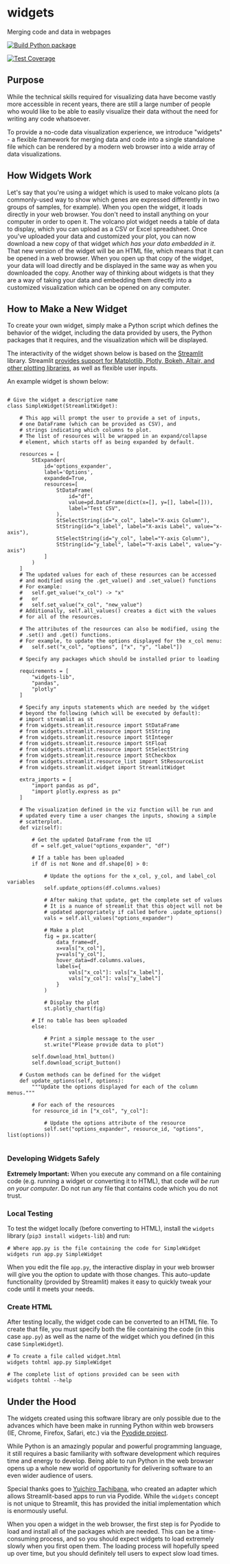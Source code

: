 # widgets
Merging code and data in webpages

[![Build Python package](https://github.com/FredHutch/widgets/actions/workflows/package.yaml/badge.svg)](https://github.com/FredHutch/widgets/actions/workflows/package.yaml)

[![Test Coverage](https://github.com/FredHutch/widgets/actions/workflows/lint.yaml/badge.svg)](https://github.com/FredHutch/widgets/actions/workflows/lint.yaml)

## Purpose

While the technical skills required for visualizing data have become vastly more
accessible in recent years, there are still a large number of people who would like
to be able to easily visualize their data without the need for writing any code
whatsoever.

To provide a no-code data visualization experience, we introduce "widgets" - a
flexible framework for merging data and code into a single standalone file which
can be rendered by a modern web browser into a wide array of data visualizations.

## How Widgets Work

Let's say that you're using a widget which is used to make volcano plots (a
commonly-used way to show which genes are expressed differently in two groups
of samples, for example).
When you open the widget, it loads directly in your web browser.
You don't need to install anything on your computer in order to open it.
The volcano plot widget needs a table of data to display, which you can upload
as a CSV or Excel spreadsheet.
Once you've uploaded your data and customized your plot, you can now download
a new copy of that widget _which has your data embedded in it_.
That new version of the widget will be an HTML file, which means that it can
be opened in a web browser.
When you open up that copy of the widget, your data will load directly and be
displayed in the same way as when you downloaded the copy.
Another way of thinking about widgets is that they are a way of taking your data
and embedding them directly into a customized visualization which can be opened
on any computer.

## How to Make a New Widget

To create your own widget, simply make a Python script which defines the
behavior of the widget, including the data provided by users, the Python
packages that it requires, and the visualization which will be displayed.

The interactivity of the widget shown below is based on the [Streamlit](https://streamlit.io/)
library.
Streamlit [provides support for Matplotlib, Plotly, Bokeh, Altair, and other plotting libraries](https://docs.streamlit.io/),
as well as flexible user inputs.

An example widget is shown below:

```#!/usr/bin/env python3

# Give the widget a descriptive name
class SimpleWidget(StreamlitWidget):

    # This app will prompt the user to provide a set of inputs,
    # one DataFrame (which can be provided as CSV), and
    # strings indicating which columns to plot.
    # The list of resources will be wrapped in an expand/collapse
    # element, which starts off as being expanded by default.

    resources = [
        StExpander(
            id='options_expander',
            label='Options',
            expanded=True,
            resources=[
                StDataFrame(
                    id="df",
                    value=pd.DataFrame(dict(x=[], y=[], label=[])),
                    label="Test CSV",
                ),
                StSelectString(id="x_col", label="X-axis Column"),
                StString(id="x_label", label="X-axis Label", value="x-axis"),
                StSelectString(id="y_col", label="Y-axis Column"),
                StString(id="y_label", label="Y-axis Label", value="y-axis")
            ]
        )
    ]
    # The updated values for each of these resources can be accessed
    # and modified using the .get_value() and .set_value() functions
    # For example:
    #   self.get_value("x_col") -> "x"
    #   or
    #   self.set_value("x_col", "new_value")
    # Additionally, self.all_values() creates a dict with the values
    # for all of the resources.

    # The attributes of the resources can also be modified, using the
    # .set() and .get() functions.
    # For example, to update the options displayed for the x_col menu:
    #   self.set("x_col", "options", ["x", "y", "label"])

    # Specify any packages which should be installed prior to loading

    requirements = [
        "widgets-lib",
        "pandas",
        "plotly"
    ]

    # Specify any inputs statements which are needed by the widget
    # beyond the following (which will be executed by default):
    # import streamlit as st
    # from widgets.streamlit.resource import StDataFrame
    # from widgets.streamlit.resource import StString
    # from widgets.streamlit.resource import StInteger
    # from widgets.streamlit.resource import StFloat
    # from widgets.streamlit.resource import StSelectString
    # from widgets.streamlit.resource import StCheckbox
    # from widgets.streamlit.resource_list import StResourceList
    # from widgets.streamlit.widget import StreamlitWidget

    extra_imports = [
        "import pandas as pd",
        "import plotly.express as px"
    ]

    # The visualization defined in the viz function will be run and
    # updated every time a user changes the inputs, showing a simple
    # scatterplot.
    def viz(self):

        # Get the updated DataFrame from the UI
        df = self.get_value("options_expander", "df")

        # If a table has been uploaded
        if df is not None and df.shape[0] > 0:

            # Update the options for the x_col, y_col, and label_col variables
            self.update_options(df.columns.values)

            # After making that update, get the complete set of values
            # It is a nuance of streamlit that this object will not be
            # updated appropriately if called before .update_options()
            vals = self.all_values("options_expander")

            # Make a plot
            fig = px.scatter(
                data_frame=df,
                x=vals["x_col"],
                y=vals["y_col"],
                hover_data=df.columns.values,
                labels={
                    vals["x_col"]: vals["x_label"],
                    vals["y_col"]: vals["y_label"]
                }
            )

            # Display the plot
            st.plotly_chart(fig)

        # If no table has been uploaded
        else:

            # Print a simple message to the user
            st.write("Please provide data to plot")

        self.download_html_button()
        self.download_script_button()

    # Custom methods can be defined for the widget
    def update_options(self, options):
        """Update the options displayed for each of the column menus."""

        # For each of the resources
        for resource_id in ["x_col", "y_col"]:

            # Update the options attribute of the resource
            self.set("options_expander", resource_id, "options", list(options))


```

### Developing Widgets Safely

**Extremely Important:**
When you execute any command on a file containing code (e.g. running
a widget or converting it to HTML), that code *will be run on your computer*.
Do not run any file that contains code which you do not trust.

### Local Testing

To test the widget locally (before converting to HTML), install
the `widgets` library (`pip3 install widgets-lib`) and run:

```#!/bin/bash
# Where app.py is the file containing the code for SimpleWidget
widgets run app.py SimpleWidget
```

When you edit the file `app.py`, the interactive display in your
web browser will give you the option to update with those changes.
This auto-update functionality (provided by Streamlit) makes it easy
to quickly tweak your code until it meets your needs.

### Create HTML

After testing locally, the widget code can be converted to an HTML
file.
To create that file, you must specify both the file containing the
code (in this case `app.py`) as well as the name of the widget which
you defined (in this case `SimpleWidget`).

```#!/bin/bash
# To create a file called widget.html
widgets tohtml app.py SimpleWidget

# The complete list of options provided can be seen with
widgets tohtml --help
```

## Under the Hood

The widgets created using this software library are only possible
due to the advances which have been make in running Python within
web browsers (IE, Chrome, Firefox, Safari, etc.) via the
[Pyodide project](https://pyodide.org/).

While Python is an amazingly popular and powerful programming
language, it still requires a basic familiarity with software
development which requires time and energy to develop.
Being able to run Python in the web browser opens up a whole
new world of opportunity for delivering software to an even
wider audience of users.

Special thanks goes to [Yuichiro Tachibana](https://github.com/whitphx),
who created an adapter which allows Streamlit-based apps to run
via Pyodide.
While the `widgets` concept is not unique to Streamlit, this
has provided the initial implementation which is enormously
useful.

When you open a widget in the web browser, the first step is
for Pyodide to load and install all of the packages which are
needed.
This can be a time-consuming process, and so you should expect
widgets to load extremely slowly when you first open them.
The loading process will hopefully speed up over time, but
you should definitely tell users to expect slow load times.
